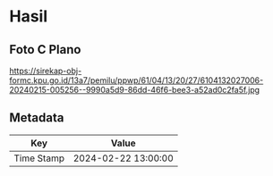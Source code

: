 # Hasil

## Foto C Plano

https://sirekap-obj-formc.kpu.go.id/13a7/pemilu/ppwp/61/04/13/20/27/6104132027006-20240215-005256--9990a5d9-86dd-46f6-bee3-a52ad0c2fa5f.jpg


## Metadata

| Key        | Value               |
| ---------- | ------------------- |
| Time Stamp | 2024-02-22 13:00:00 |



